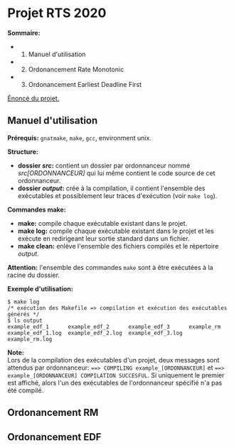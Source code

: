 # Projet RTS 2020

**Sommaire:**
- 1. Manuel d'utilisation
- 2. Ordonancement Rate Monotonic 
- 3. Ordonancement Earliest Deadline First 

[Énoncé du projet.](http://beru.univ-brest.fr/~singhoff/ENS/UE_temps_reel/TP-ADA/tp.html#Ref23)

## Manuel d'utilisation

**Prérequis:** `gnatmake`, `make`, `gcc`, environment unix.

**Structure:**
- **dossier *src*:** contient un dossier par ordonnanceur nommé *src[ORDONNANCEUR]* 
qui lui même contient le code source de cet ordonnanceur.
- **dossier *output*:** crée à la compilation, il contient l'ensemble des exécutables 
et possiblement leur traces d'exécution (voir `make log`).

**Commandes make:**
- **make:** compile chaque exécutable existant dans le projet.
- **make log:** compile chaque exécutable existant dans le projet et les exécute en redirigeant 
leur sortie standard dans un fichier.
- **make clean:** enlève l'ensemble des fichiers compilés et le répertoire *output*.

**Attention:** l'ensemble des commandes `make` sont à être exécutées à la racine du dossier.

**Exemple d'utilisation:**
```
$ make log
/* exécution des Makefile => compilation et exécution des exécutables générés */
$ ls output
example_edf_1      example_edf_2      example_edf_3      example_rm
example_edf_1.log  example_edf_2.log  example_edf_3.log  example_rm.log
```

**Note:**  
Lors de la compilation des exécutables d'un projet, deux messages 
sont attendus par ordonnanceur: `==> COMPILING example_[ORDONNANCEUR]` et 
`==> example_[ORDONNANCEUR] COMPILATION SUCCESFUL`. Si uniquement le premier 
est affiché, alors l'un des exécutables de l'ordonnanceur spécifié n'a pas 
été compilé.


## Ordonancement RM

## Ordonancement EDF


